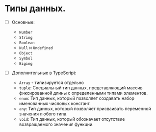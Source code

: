 # Типы данных.

- [ ] Основные:

  + `Number`
  + `String`
  + `Boolean`
  + `Null` и `Undefined`
  + `Object`
  + `Symbol`
  + `Biging`

- [ ] Дополнительные в TypeScript:

  + `Array` - типизируется отдельно
  + `tuple`: Специальный тип данных, представляющий массив фиксированной длины с определенными типами элементов.
  + `enum`: Тип данных, который позволяет создавать набор именованных числовых констант.
  + `any`: Тип данных, который позволяет присваивать переменной значения любого типа.
  + `void`: Тип данных, который обозначает отсутствие возвращаемого значения функции.
